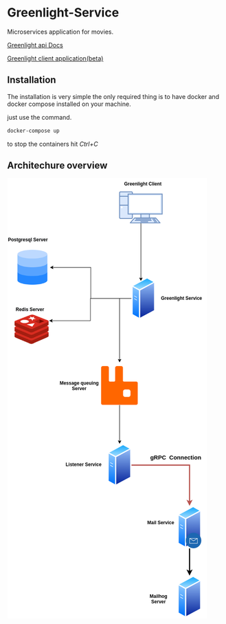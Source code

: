 # Greenlight-Service

Microservices application for movies.

[Greenlight api Docs](https://app.swaggerhub.com/apis-docs/islamghany1/greenlight/1.0.0)
<br />

[Greenlight client application(beta)](https://github.com/islamghany/greenlight-client)

## Installation

The installation is very simple the only required thing is to have docker and docker compose installed on your machine.

just use the command.

```bash
docker-compose up
```

to stop the containers hit _Ctrl+C_

## Architechure overview

![hello](<./Greenlight%20microservices%20architecture.drawio%20(1).png>)

